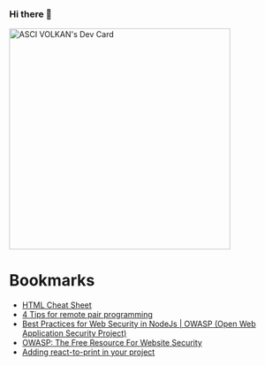 ### Hi there 👋

<a href="https://app.daily.dev/Vasci"><img src="https://api.daily.dev/devcards/b86150a69e1c4e1f942d44b6a01ad789.png?r=p09" width="400" alt="ASCI VOLKAN's Dev Card"/></a>

# Bookmarks
<!-- BLOG-POST-LIST:START -->
- [HTML Cheat Sheet](https://app.daily.dev/posts/SxYsW2DIC?utm_source=rss&utm_medium=bookmarks&utm_campaign=DYan2tin1cPLbvFrRYoBf)
- [4 Tips for remote pair programming](https://app.daily.dev/posts/XCEVZyRcw?utm_source=rss&utm_medium=bookmarks&utm_campaign=DYan2tin1cPLbvFrRYoBf)
- [Best Practices for Web Security in NodeJs | OWASP &lpar;Open Web Application Security Project&rpar;](https://app.daily.dev/posts/9WS7gasTj?utm_source=rss&utm_medium=bookmarks&utm_campaign=DYan2tin1cPLbvFrRYoBf)
- [OWASP: The Free Resource For Website Security](https://app.daily.dev/posts/R7BJXllkI?utm_source=rss&utm_medium=bookmarks&utm_campaign=DYan2tin1cPLbvFrRYoBf)
- [Adding react-to-print in your project](https://app.daily.dev/posts/eC2AG0oyM?utm_source=rss&utm_medium=bookmarks&utm_campaign=DYan2tin1cPLbvFrRYoBf)
<!-- BLOG-POST-LIST:END -->
